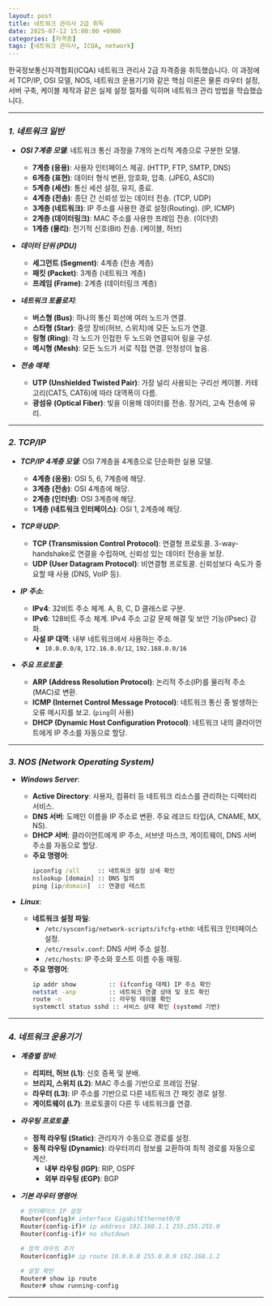 ```yaml
---
layout: post
title: 네트워크 관리사 2급 취득
date: 2025-07-12 15:00:00 +0900
categories: [자격증]
tags: [네트워크 관리사, ICQA, network]
---
```


한국정보통신자격협회(ICQA) 네트워크 관리사 2급 자격증을 취득했습니다. 이 과정에서 TCP/IP, OSI 모델, NOS, 네트워크 운용기기와 같은 핵심 이론은 물론 라우터 설정, 서버 구축, 케이블 제작과 같은 실제 설정 절차를 익히며 네트워크 관리 방법을 학습했습니다.

---

### ***1. 네트워크 일반***

- ***OSI 7계층 모델***: 네트워크 통신 과정을 7개의 논리적 계층으로 구분한 모델.
  - **7계층 (응용)**: 사용자 인터페이스 제공. (HTTP, FTP, SMTP, DNS)
  - **6계층 (표현)**: 데이터 형식 변환, 암호화, 압축. (JPEG, ASCII)
  - **5계층 (세션)**: 통신 세션 설정, 유지, 종료.
  - **4계층 (전송)**: 종단 간 신뢰성 있는 데이터 전송. (TCP, UDP)
  - **3계층 (네트워크)**: IP 주소를 사용한 경로 설정(Routing). (IP, ICMP)
  - **2계층 (데이터링크)**: MAC 주소를 사용한 프레임 전송. (이더넷)
  - **1계층 (물리)**: 전기적 신호(Bit) 전송. (케이블, 허브)

- ***데이터 단위 (PDU)***
  - **세그먼트 (Segment)**: 4계층 (전송 계층)
  - **패킷 (Packet)**: 3계층 (네트워크 계층)
  - **프레임 (Frame)**: 2계층 (데이터링크 계층)

- ***네트워크 토폴로지***:
  - **버스형 (Bus)**: 하나의 통신 회선에 여러 노드가 연결.
  - **스타형 (Star)**: 중앙 장비(허브, 스위치)에 모든 노드가 연결.
  - **링형 (Ring)**: 각 노드가 인접한 두 노드와 연결되어 링을 구성.
  - **메시형 (Mesh)**: 모든 노드가 서로 직접 연결. 안정성이 높음.

- ***전송 매체***:
  - **UTP (Unshielded Twisted Pair)**: 가장 널리 사용되는 구리선 케이블. 카테고리(CAT5, CAT6)에 따라 대역폭이 다름.
  - **광섬유 (Optical Fiber)**: 빛을 이용해 데이터를 전송. 장거리, 고속 전송에 유리.

---

### ***2. TCP/IP***

- ***TCP/IP 4계층 모델***: OSI 7계층을 4계층으로 단순화한 실용 모델.
  - **4계층 (응용)**: OSI 5, 6, 7계층에 해당.
  - **3계층 (전송)**: OSI 4계층에 해당.
  - **2계층 (인터넷)**: OSI 3계층에 해당.
  - **1계층 (네트워크 인터페이스)**: OSI 1, 2계층에 해당.

- ***TCP와 UDP***:
  - **TCP (Transmission Control Protocol)**: 연결형 프로토콜. 3-way-handshake로 연결을 수립하며, 신뢰성 있는 데이터 전송을 보장.
  - **UDP (User Datagram Protocol)**: 비연결형 프로토콜. 신뢰성보다 속도가 중요할 때 사용 (DNS, VoIP 등).

- ***IP 주소***:
  - **IPv4**: 32비트 주소 체계. A, B, C, D 클래스로 구분.
  - **IPv6**: 128비트 주소 체계. IPv4 주소 고갈 문제 해결 및 보안 기능(IPsec) 강화.
  - **사설 IP 대역**: 내부 네트워크에서 사용하는 주소.
    - `10.0.0.0/8`, `172.16.0.0/12`, `192.168.0.0/16`

- ***주요 프로토콜***:
  - **ARP (Address Resolution Protocol)**: 논리적 주소(IP)를 물리적 주소(MAC)로 변환.
  - **ICMP (Internet Control Message Protocol)**: 네트워크 통신 중 발생하는 오류 메시지를 보고. (`ping`이 사용)
  - **DHCP (Dynamic Host Configuration Protocol)**: 네트워크 내의 클라이언트에게 IP 주소를 자동으로 할당.

---

### ***3. NOS (Network Operating System)***

- ***Windows Server***:
  - **Active Directory**: 사용자, 컴퓨터 등 네트워크 리소스를 관리하는 디렉터리 서비스.
  - **DNS 서버**: 도메인 이름을 IP 주소로 변환. 주요 레코드 타입(A, CNAME, MX, NS).
  - **DHCP 서버**: 클라이언트에게 IP 주소, 서브넷 마스크, 게이트웨이, DNS 서버 주소를 자동으로 할당.
  - **주요 명령어**:
    ```cmd
    ipconfig /all     :: 네트워크 설정 상세 확인
    nslookup [domain] :: DNS 질의
    ping [ip/domain]  :: 연결성 테스트
    ```

- ***Linux***:
  - **네트워크 설정 파일**:
    - `/etc/sysconfig/network-scripts/ifcfg-eth0`: 네트워크 인터페이스 설정.
    - `/etc/resolv.conf`: DNS 서버 주소 설정.
    - `/etc/hosts`: IP 주소와 호스트 이름 수동 매핑.
  - **주요 명령어**:
    ```bash
    ip addr show         :: (ifconfig 대체) IP 주소 확인
    netstat -anp         :: 네트워크 연결 상태 및 포트 확인
    route -n             :: 라우팅 테이블 확인
    systemctl status sshd :: 서비스 상태 확인 (systemd 기반)
    ```

---

### ***4. 네트워크 운용기기***

- ***계층별 장비***:
  - **리피터, 허브 (L1)**: 신호 증폭 및 분배.
  - **브리지, 스위치 (L2)**: MAC 주소를 기반으로 프레임 전달.
  - **라우터 (L3)**: IP 주소를 기반으로 다른 네트워크 간 패킷 경로 설정.
  - **게이트웨이 (L7)**: 프로토콜이 다른 두 네트워크를 연결.

- ***라우팅 프로토콜***:
  - **정적 라우팅 (Static)**: 관리자가 수동으로 경로를 설정.
  - **동적 라우팅 (Dynamic)**: 라우터끼리 정보를 교환하여 최적 경로를 자동으로 계산.
    - **내부 라우팅 (IGP)**: RIP, OSPF
    - **외부 라우팅 (EGP)**: BGP

- ***기본 라우터 명령어***:
  ```bash
  # 인터페이스 IP 설정
  Router(config)# interface GigabitEthernet0/0
  Router(config-if)# ip address 192.168.1.1 255.255.255.0
  Router(config-if)# no shutdown

  # 정적 라우트 추가
  Router(config)# ip route 10.0.0.0 255.0.0.0 192.168.1.2

  # 설정 확인
  Router# show ip route
  Router# show running-config
  ```

<hr class="short-rule">